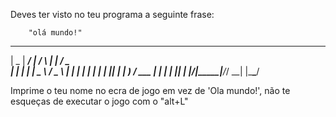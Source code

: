 
Deves ter visto no teu programa a seguinte frase:

        "olá mundo!"

 ____  _____ ____    _    _____ ___ ___  
|  _ \| ____/ ___|  / \  |  ___|_ _/ _ \
| | | |  _| \___ \ / _ \ | |_   | | | | |
| |_| | |___ ___) / ___ \|  _|  | | |_| |
|____/|_____|____/_/   \_\_|   |___\___/

Imprime o teu nome no ecra de jogo em vez de 'Ola mundo!', 
não te esqueças de executar o jogo com o "alt+L"
